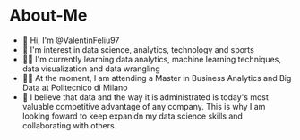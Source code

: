 # About-Me
- 👋 Hi, I'm @ValentinFeliu97
- 🤔 I'm interest in data science, analytics, technology and sports
- 👨‍💻 I'm currently learning data analytics, machine learning techniques, data visualization and data wrangling
- 👨‍🎓 At the moment, I am attending a Master in Business Analytics and Big Data at Politecnico di Milano
- 🔋 I believe that data and the way it is administrated is today's most valuable competitive advantage of any company. This is why I am looking foward to keep expanidn my data science skills and collaborating with others.
